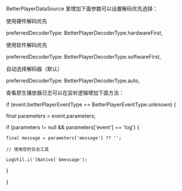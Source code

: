 BetterPlayerDataSource 里增加下面参数可以设置解码优先选择：

使用硬件解码优先

preferredDecoderType: BetterPlayerDecoderType.hardwareFirst,

使用软件解码优先

preferredDecoderType: BetterPlayerDecoderType.softwareFirst,

自动选择解码器（默认）

preferredDecoderType: BetterPlayerDecoderType.auto,


查看原生播放器日志可以在监听逻辑增加下面方法：

if (event.betterPlayerEventType == BetterPlayerEventType.unknown) {

  final parameters = event.parameters;
  
  if (parameters != null && parameters['event'] == 'log') {
  
    final message = parameters['message'] ?? '';
    
    // 使用您的日志工具
    
    LogUtil.i('[Native] $message');
    
  }
  
}
